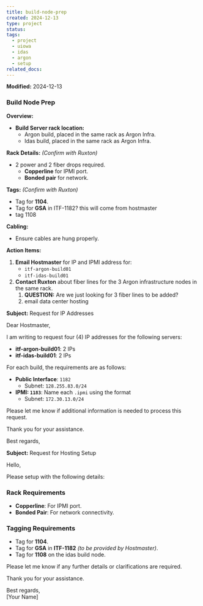 ```yaml
---
title: build-node-prep
created: 2024-12-13
type: project
status: 
tags:
  - project
  - uiowa
  - idas
  - argon
  - setup
related_docs:
---
```

**Modified:** 2024-12-13
### Build Node Prep

**Overview:**

- **Build Server rack location:** 
	- Argon build, placed in the same rack as Argon Infra.
	- Idas build, placed in the same rack as Argon Infra.

**Rack Details:** 
_(Confirm with Ruxton)_
- 2 power and 2 fiber drops required.
    - **Copperline** for IPMI port.
    - **Bonded pair** for network.

**Tags:** 
_(Confirm with Ruxton)_
- Tag for **1104**.
- Tag for **GSA** in ITF-1182? this will come from hostmaster
- tag 1108

**Cabling:**

- Ensure cables are hung properly.

**Action Items:**

1. **Email Hostmaster** for IP and IPMI address for:
    - `itf-argon-build01`
    - `itf-idas-build01`
2. **Contact Ruxton** about fiber lines for the 3 Argon infrastructure nodes in the same rack.
	1. **QUESTION:** Are we just looking for 3 fiber lines to be added?
	2. email data center hosting




**Subject:** Request for IP Addresses

Dear Hostmaster,

I am writing to request four (4) IP addresses for the following servers:

- **itf-argon-build01**: 2 IPs
- **itf-idas-build01**: 2 IPs

For each build, the requirements are as follows:

- **Public Interface**: `1182`
    - Subnet: `128.255.83.0/24`
- **IPMI: `1183`**: Name each `.ipmi` using the format 
    - Subnet: `172.30.13.0/24`

Please let me know if additional information is needed to process this request.

Thank you for your assistance.

Best regards,  



**Subject:** Request for Hosting Setup

Hello,

Please setup with the following details:

### **Rack Requirements**

- **Copperline**: For IPMI port.
- **Bonded Pair**: For network connectivity.

### **Tagging Requirements**

- Tag for **1104**.
- Tag for **GSA** in **ITF-1182** _(to be provided by Hostmaster)_.
- Tag for **1108** on the idas build node.

Please let me know if any further details or clarifications are required.

Thank you for your assistance.

Best regards,  
[Your Name]